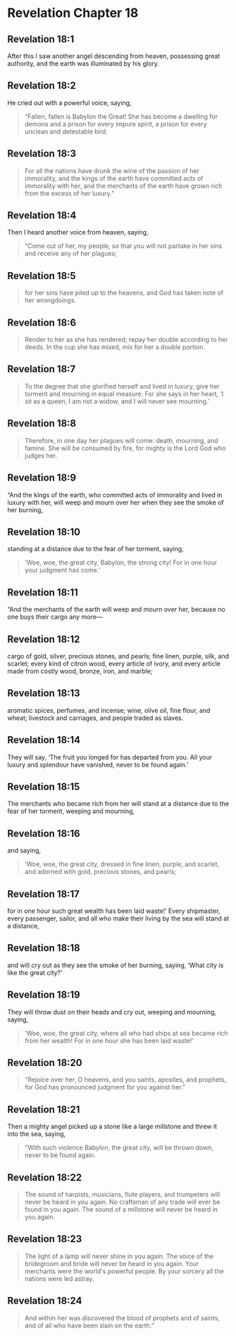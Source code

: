 # Revelation Chapter 18

## Revelation 18:1

After this I saw another angel descending from heaven, possessing great authority, and the earth was illuminated by his glory.

## Revelation 18:2

He cried out with a powerful voice, saying,

> “Fallen, fallen is Babylon the Great!
> She has become a dwelling for demons
> and a prison for every impure spirit,
> a prison for every unclean and detestable bird.

## Revelation 18:3

> For all the nations have drunk the wine of the passion of her immorality,
> and the kings of the earth have committed acts of immorality with her,
> and the merchants of the earth have grown rich from the excess of her luxury.”

## Revelation 18:4

Then I heard another voice from heaven, saying,

> “Come out of her, my people,
> so that you will not partake in her sins
> and receive any of her plagues;

## Revelation 18:5

> for her sins have piled up to the heavens,
> and God has taken note of her wrongdoings.

## Revelation 18:6

> Render to her as she has rendered;
> repay her double according to her deeds.
> In the cup she has mixed, mix for her a double portion.

## Revelation 18:7

> To the degree that she glorified herself and lived in luxury,
> give her torment and mourning in equal measure.
> For she says in her heart, ‘I sit as a queen, I am not a widow, and I will never see mourning.’

## Revelation 18:8

> Therefore, in one day her plagues will come:
> death, mourning, and famine.
> She will be consumed by fire,
> for mighty is the Lord God who judges her.

## Revelation 18:9

“And the kings of the earth, who committed acts of immorality and lived in luxury with her, will weep and mourn over her when they see the smoke of her burning,

## Revelation 18:10

standing at a distance due to the fear of her torment, saying,

> ‘Woe, woe, the great city, Babylon, the strong city!
> For in one hour your judgment has come.’

## Revelation 18:11

“And the merchants of the earth will weep and mourn over her, because no one buys their cargo any more—

## Revelation 18:12

cargo of gold, silver, precious stones, and pearls; fine linen, purple, silk, and scarlet; every kind of citron wood, every article of ivory, and every article made from costly wood, bronze, iron, and marble;

## Revelation 18:13

aromatic spices, perfumes, and incense; wine, olive oil, fine flour, and wheat; livestock and carriages, and people traded as slaves.

## Revelation 18:14

They will say, ‘The fruit you longed for has departed from you. All your luxury and splendour have vanished, never to be found again.’

## Revelation 18:15

The merchants who became rich from her will stand at a distance due to the fear of her torment, weeping and mourning,

## Revelation 18:16

and saying,

> ‘Woe, woe, the great city,
> dressed in fine linen, purple, and scarlet,
> and adorned with gold, precious stones, and pearls;

## Revelation 18:17

for in one hour such great wealth has been laid waste!’ Every shipmaster, every passenger, sailor, and all who make their living by the sea will stand at a distance,

## Revelation 18:18

and will cry out as they see the smoke of her burning, saying, ‘What city is like the great city?’

## Revelation 18:19

They will throw dust on their heads and cry out, weeping and mourning, saying,

> ‘Woe, woe, the great city,
> where all who had ships at sea became rich from her wealth!
> For in one hour she has been laid waste!’

## Revelation 18:20

> “Rejoice over her, O heavens, and you saints, apostles, and prophets,
> for God has pronounced judgment for you against her.”

## Revelation 18:21

Then a mighty angel picked up a stone like a large millstone and threw it into the sea, saying,

> “With such violence Babylon, the great city,
> will be thrown down, never to be found again.

## Revelation 18:22

> The sound of harpists, musicians, flute players, and trumpeters
> will never be heard in you again.
> No craftsman of any trade will ever be found in you again.
> The sound of a millstone will never be heard in you again.

## Revelation 18:23

> The light of a lamp
> will never shine in you again.
> The voice of the bridegroom and bride
> will never be heard in you again.
> Your merchants were the world's powerful people.
> By your sorcery all the nations were led astray.

## Revelation 18:24

> And within her was discovered the blood of prophets and of saints,
> and of all who have been slain on the earth.”
